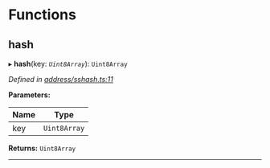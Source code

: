 

# Functions

<a id="hash"></a>

##  hash

▸ **hash**(key: *`Uint8Array`*): `Uint8Array`

*Defined in [address/sshash.ts:11](https://github.com/polkadot-js/common/blob/6065e10/packages/util-crypto/src/address/sshash.ts#L11)*

**Parameters:**

| Name | Type |
| ------ | ------ |
| key | `Uint8Array` |

**Returns:** `Uint8Array`

___

